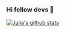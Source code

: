 ### Hi fellow devs 👋

[![Julia's github stats](https://github-readme-stats.vercel.app/api?username=jdebecka&count_private=true&theme=radical&hide=contribs)](https://github.com/anuraghazra/github-readme-stats)

<!--
**jdebecka/jdebecka** is a ✨ _special_ ✨ repository because its `README.md` (this file) appears on your GitHub profile.

Here are some ideas to get you started:

- 💚 I’m currently working at Netguru 💚
- 💬 Ask me about Flutter Development
- ⚡ Fun fact: I have a pitbull and he didn't murder anyone yet. 🤗
